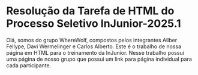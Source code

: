 # Resolução da Tarefa de HTML do Processo Seletivo InJunior-2025.1

Olá, somos do grupo WhereWolf, compostos pelos integrantes Allber Fellype, Davi Wermelinger e Carlos Alberto.
Este é o trabalho de nossa página em HTML para o treinamento da InJunior. Nesse trabalho possui uma página de
nosso grupo que possui um link para página individual para cada participante.
